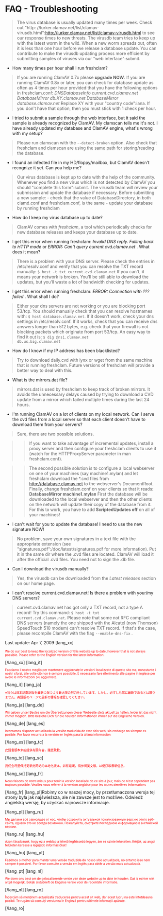 # FAQ - Troubleshooting #

>The virus database is usually updated many times per week. Check out "http:	//lurker.clamav.net/list/clamav-virusdb.html":http://lurker.clamav.net/list/clamav-virusdb.html to see our response times to new threats. The virusdb team tries to keep up with the latest worm  in the wild. When a new worm spreads out, often it is  less than one hour before we release a database update. You can contribute to make the virusdb updating process  more efficient by submitting samples of viruses  via our "web interface":submit.

* How many times per hour shall I run freshclam?

>If you are running ClamAV 0.7x please **upgrade NOW**. If you are running ClamAV 0.8x or later, you can check for database update as often as 4 times per hour provided that you have the following options in freshclam.conf: _DNSDatabaseInfo current.cvd.clamav.net_ _DatabaseMirror db.XY.clamav.net_ _DatabaseMirror database.clamav.net_ Replace XY with your "country code":iana.  If you don't have that option, then you must stick with 1 check per hour.

* I tried to submit a sample through the web interface, but it said the sample is already recognized by ClamAV. My clamscan tells me it's not. I have already updated my database and ClamAV engine, what's wrong with my setup?

>Please run clamscan with the <code>--detect-broken</code> option. Also  check that freshclam and clamscan are using the same path for storing/reading the database.

* I found an infected file in my HD/floppy/mailbox, but ClamAV doesn't recognize it yet. Can you help me? 

>Our virus database is kept up to date with the help of the community. Whenever you find a new virus which is not detected by ClamAV you should  "complete this form":submit. The virusdb team will review your submission and update the database if necessary. Before submitting a new sample: - check that the value of DatabaseDirectory, in both clamd.conf and freshclam.conf, is the same - update your database by running freshclam

* How do I keep my virus database up to date?

>ClamAV comes with _freshclam_, a tool which periodically checks for new database releases and keeps your database up to date.

* I get this error when running freshclam: _Invalid DNS reply. Falling back to HTTP mode_ or _ERROR: Can't query current.cvd.clamav.net_ . What does it mean?

>There is a problem with your DNS server. Please check the entries in /etc/resolv.conf and verify that you can resolve the TXT record manually: <code>$ host -t txt current.cvd.clamav.net</code> If you can't, it means your network is broken. You'll be still able to download the updates, but you'll waste a lot of bandwidth checking for updates.

* I get this error when running freshclam: _ERROR: Connection with ??? failed_ . What shall I do?

>Either your dns servers are not working or you are blocking port 53/tcp. You should manually check that you can resolve hostnames with: <code>$ host database.clamav.net</code>. If it doesn't work, check your dns settings in /etc/resolv.conf. If it works, check that you can receive dns answers longer than 512 bytes, e.g. check that your firewall is not blocking packets which originate from port 53/tcp. An easy way to find it out is: <code>$ dig @ns1.clamav.net db.us.big.clamav.net</code>

* How do I know if my IP address has been blacklisted?

>Try to download daily.cvd with lynx or wget from the same machine that is running freshclam. Future versions of freshclam will provide a better way to deal with this.

* What is the mirrors.dat file?

>mirrors.dat is used by freshclam to keep track of broken mirrors. It avoids the unnecessary delays caused by trying to download a CVD update from a mirror which failed multiple times during the last 24 hours.

* I'm running ClamAV on a lot of clients on my local network. Can I serve the cvd files from a local server so that each client doesn't have to download them from your servers?

>Sure, there are two possible solutions.

>>If you want to take advantage of incremental updates, install a proxy server and then configure your freshclam clients to use it (watch for the HTTPProxyServer parameter in man freshclam.conf). 

>>The second possible solution is to configure a local webserver on one of your machines (say machine1.mylan) and let freshclam download the *.cvd files from http://database.clamav.net to the webserver's DocumentRoot. Finally, change freshclam.conf on your clients so that it reads: 
 __DatabaseMirror machine1.mylan__ 
First the database will be downloaded to the local webserver and then the other clients on the network will update their copy of the database from it. For this to work, you have to add __ScriptedUpdates off__ on all of your machines!

* I can't wait for you to update the database! I need to use the new signature NOW!

>No problem, save your own signatures in a text file with the appropriate extension (see "signatures.pdf":/doc/latest/signatures.pdf for more information). Put it in the same dir where the .cvd files are located. ClamAV will load it after the official .cvd files. You need not to sign the .db file.

* Can I download the virusdb manually?

>Yes, the virusdb can be downloaded from the _Latest releases_ section on our home page.

* I can't resolve current.cvd.clamav.net! Is there a problem with your/my DNS servers?

>current.cvd.clamav.net has got only a TXT record, not a type A record! Try this command: <code>$ host -t txt current.cvd.clamav.net</code>. Please note that some not RFC compliant DNS servers (namely the one shipped with the Alcatel (now Thomson) SpeedTouch 510 modem) can't resolve TXT record. If that's the case, please recompile ClamAV with the flag <code>--enable-dns-fix</code> .

Last update: Apr 7, 2009
[lang_xx]<p style="color:red;font-size:x-small">We do our best to keep the localized version of this website up to date, however that is not always possible. Please refer to the English version for the latest information.</p>[/lang_xx]
[lang_it]<p style="color:red;font-size:x-small">Facciamo il nostro meglio per mantenere aggiornate le versioni localizzate di questo sito ma, nonostante i nostri sforzi, alle volte ciò non è sempre possibile. È necessario fare riferimento alle pagine in inglese per avere le informazioni più aggiornate.</p>[/lang_it]
[lang_ja]<p style="color:red;font-size:x-small"> ※我々は日本語翻訳版を最新に保つよう最大限の努力をしています。しかし、必ずしも常に最新であるとは限りません。英語版のページで最新の情報を確認してください。</p>[/lang_ja]
[lang_de]<p style="color:red;font-size:x-small">Wir geben unser Bestes um die Übersetzungen dieser Webseite stets aktuell zu halten, leider ist das nicht immer möglich. Bitte beziehe Dich für die neusten Informationen immer auf die Englische Version.</p>[/lang_de]
[lang_es]<p style="color:red;font-size:x-small">Intentamos disponer actualizada la versión traducida de este sitio web, sin embargo no siempre es posible. Por favor recurra a la versión en Inglés para la última información</p>[/lang_es]
[lang_tc]<p style="color:red;font-size:x-small">此語言版本未能提供有關內容，謹此致歉。</p>[/lang_tc]
[lang_sc]<p style="color:red;font-size:x-small">我们会尽量保持更新此网站的本地化版本。如有延误，请参阅英文版，以便获取最新信息。</p>[/lang_sc]
[lang_fr]<p style="color:red;font-size:x-small">Nous faisons de notre mieux pour tenir la version localisée de ce site à jour, mais ce n'est cependant pas toujours possible. Veuillez vous réferer à la version anglaise pour les toutes dernières informations</p>[/lang_fr]
[lang_pl]Robimy co w naszej mocy, by przetłumaczona wersja tej strony była jak najświeższa, ale nie zawsze jest to możliwe. Odwiedź angielską wersję, by uzyskać najnowsze informacje.</p>[/lang_pl]
[lang_ru]<p style="color:red;font-size:x-small">Мы делаем всё зависящее от нас, чтобы сохранять актуальной локализованную версию этого веб-сайта, однако это не всегда возможно. Пожалуйста, смотрите последнюю информацию в английской версии.</p>[/lang_ru]
[lang_hu]<p style="color:red;font-size:x-small">Azon fáradozunk, hogy ez a weblap a lehető legfrissebb legyen, ám ez szinte lehetetlen. Kérjük, az angol felületen keresse a legújabb információkat!</p>[/lang_hu]
[lang_pt]<p style="color:red;font-size:x-small">Fazêmos o melhor para manter uma versão traduzida do nosso sítio actualizada, no entanto isso nem sempre é possível. Por favor consulte a versão em Inglês para obtêr a versão mais actualizada.</p>[/lang_pt]
[lang_nl]<p style="color:red;font-size:x-small">We doen ons best om de gelocaliseerde versie van deze website up to date te houden. Dat is echter niet altijd mogelijk. Bekijk alstublieft de Engelse versie voor de recentste informatie.</p>[/lang_nl]
[lang_ro]<p style="color:red;font-size:x-small">Încercăm să menținem actualizată traducerea pentru acest sit web, dar acest lucru nu este întotdeauna posibil. Te rugăm să consulți versiunea în Engleză pentru ultimele informații apărute.</p>[/lang_ro]

